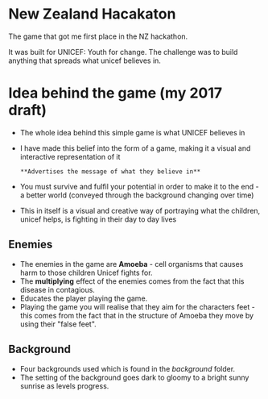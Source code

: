 # New Zealand Hacakaton 
The game that got me first place in the NZ hackathon.

It was built for UNICEF: Youth for change. 
The challenge was to build anything that spreads what unicef believes in.

# Idea behind the game (my 2017 draft)
-	The whole idea behind this simple game is what UNICEF believes in
-	I have made this belief into the form of a game, making it a visual and interactive representation of it

		**Advertises the message of what they believe in**
-	You must survive and fulfil your potential in order to make it to the end - a better world (conveyed through the background changing over time)
-	This in itself is a visual and creative way of portraying what the children, unicef helps, is fighting in their day to day lives

## Enemies
- The enemies in the game are **Amoeba** - cell organisms that causes harm to those children Unicef fights for.
- The **multiplying** effect of the enemies comes from the fact that this disease in contagious.
- Educates the player playing the game.
- Playing the game you will realise that they aim for the characters feet - this comes from the fact
that in the structure of Amoeba they move by using their "false feet".

## Background
- Four backgrounds used which is found in the _background_ folder.
- The setting of the background goes dark to gloomy to a bright sunny sunrise as levels progress.
